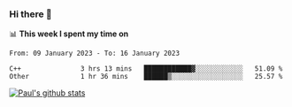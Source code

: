 ### Hi there 👋

📊 **This week I spent my time on**
<!--START_SECTION:waka-->

```text
From: 09 January 2023 - To: 16 January 2023

C++               3 hrs 13 mins   ████████████▓░░░░░░░░░░░░   51.09 %
Other             1 hr 36 mins    ██████▒░░░░░░░░░░░░░░░░░░   25.57 %
```

<!--END_SECTION:waka-->


[![Paul's github stats](https://github-readme-stats.vercel.app/api?username=mickeyouyou&theme=dracula&show_icons=true)](https://github.com/anuraghazra/github-readme-stats)
